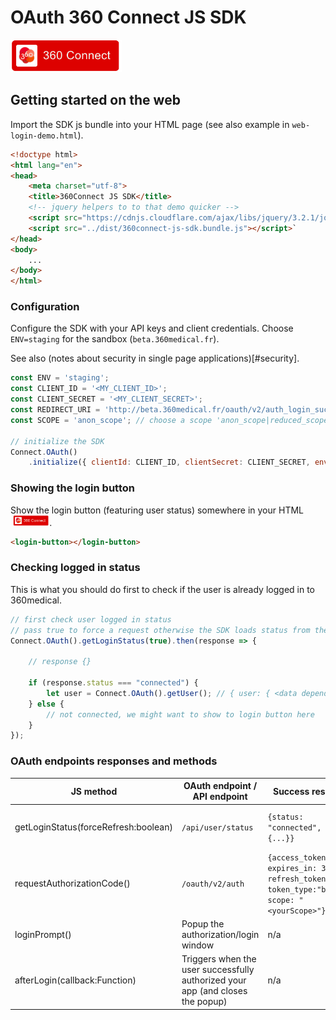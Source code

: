 # OAuth 360 Connect JS SDK

<img src="test/docs/login-button-loggedout.png" height="52" alt="360connect login button">

## Getting started on the web

Import the SDK js bundle into your HTML page (see also example in `web-login-demo.html`).

```html
<!doctype html>
<html lang="en">
<head>
    <meta charset="utf-8">
    <title>360Connect JS SDK</title>
    <!-- jquery helpers to to that demo quicker -->
    <script src="https://cdnjs.cloudflare.com/ajax/libs/jquery/3.2.1/jquery.slim.min.js"></script>
    <script src="../dist/360connect-js-sdk.bundle.js"></script>`
</head>
<body>
    ...
</body>
</html>
```

### Configuration

Configure the SDK with your API keys and client credentials. Choose `ENV=staging` for the sandbox (`beta.360medical.fr`).

See also (notes about security in single page applications)[#security].

```javascript
const ENV = 'staging';
const CLIENT_ID = '<MY_CLIENT_ID>';
const CLIENT_SECRET = '<MY_CLIENT_SECRET>';
const REDIRECT_URI = 'http://beta.360medical.fr/oauth/v2/auth_login_success'; // to enable the web popup
const SCOPE = 'anon_scope'; // choose a scope 'anon_scope|reduced_scope|full_scope'

// initialize the SDK
Connect.OAuth()
    .initialize({ clientId: CLIENT_ID, clientSecret: CLIENT_SECRET, environment: ENV });

```

### Showing the login button

Show the login button (featuring user status) somewhere in your HTML <img src="test/docs/login-button-loggedout.png" height="17" alt="360connect login button" style="display:inline-block;margin-left:4px">.


```html
<login-button></login-button>
```

### Checking logged in status

This is what you should do first to check if the user is already logged in to 360medical.

```javascript
// first check user logged in status
// pass true to force a request otherwise the SDK loads status from the cache
Connect.OAuth().getLoginStatus(true).then(response => {

    // response {}

    if (response.status === "connected") {
        let user = Connect.OAuth().getUser(); // { user: { <data depends on the scope...> } }    
    } else {
        // not connected, we might want to show to login button here
    }
});
```

### OAuth endpoints responses and methods

| JS method  | OAuth endpoint / API endpoint | Success response | Error response |
| ------------- | ------------- | ------------- | ------------- |
| getLoginStatus(forceRefresh:boolean) | `/api/user/status` | `{status: "connected", user: {...}}` | `{status: "unkown", user: null}` |
| requestAuthorizationCode(<OAuthParams>) | `/oauth/v2/auth` | `{access_token: "", expires_in: 3600, refresh_token: "", token_type:"bearer", scope: "<yourScope>"}` |  | `{error: "invalid_client", error_description: "The client credentials are invalid"}` |
| loginPrompt() | Popup the authorization/login window | n/a | n/a |
| afterLogin(callback:Function) | Triggers when the user successfully authorized your app (and closes the popup) | n/a | n/a |
